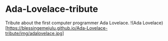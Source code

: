 # Ada-Lovelace-tribute
Tribute about the first computer programmer Ada Lovelace.
 !(Ada Lovelace)[https://blessingemejulu.github.io/Ada-Lovelace-tribute/img/adalovelace.jpg]
